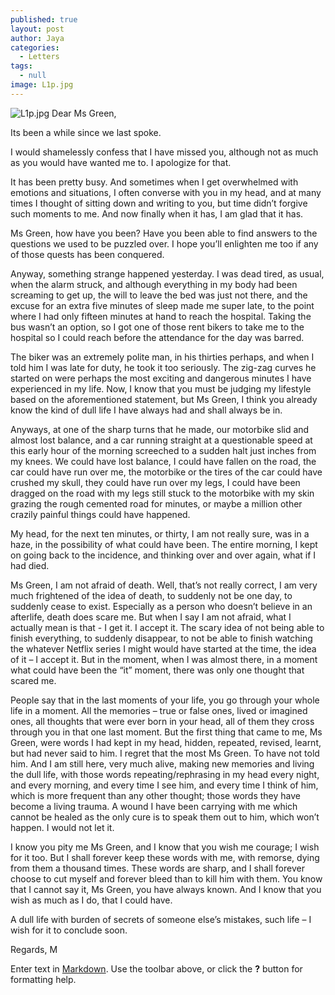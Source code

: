 ```yaml
---
published: true
layout: post
author: Jaya
categories:
  - Letters
tags:
  - null
image: L1p.jpg
---
```

![L1p.jpg]({{site.baseurl}}/_posts/L1p.jpg)
Dear Ms Green,

Its been a while since we last spoke. 

I would shamelessly confess that I have missed you, although not as much as you would have wanted me to. I apologize for that. 

It has been pretty busy. And sometimes when I get overwhelmed with emotions and situations, I often converse with you in my head, and at many times I thought of sitting down and writing to you, but time didn’t forgive such moments to me. And now finally when it has, I am glad that it has.

Ms Green, how have you been? Have you been able to find answers to the questions we used to be puzzled over. I hope you’ll enlighten me too if any of those quests has been conquered.

Anyway, something strange happened yesterday. I was dead tired, as usual, when the alarm struck, and although everything in my body had been screaming to get up, the will to leave the bed was just not there, and the excuse for an extra five minutes of sleep made me super late, to the point where I had only fifteen minutes at hand to reach the hospital. Taking the bus wasn’t an option, so I got one of those rent bikers to take me to the hospital so I could reach before the attendance for the day was barred. 

The biker was an extremely polite man, in his thirties perhaps, and when I told him I was late for duty, he took it too seriously. The zig-zag curves he started on were perhaps the most exciting and dangerous minutes I have experienced in my life. Now, I know that you must be judging my lifestyle based on the aforementioned statement, but Ms Green, I think you already know the kind of dull life I have always had and shall always be in. 

Anyways, at one of the sharp turns that he made, our motorbike slid and almost lost balance, and a car running straight at a questionable speed at this early hour of the morning screeched to a sudden halt just inches from my knees. We could have lost balance, I could have fallen on the road, the car could have run over me, the motorbike or the tires of the car could have crushed my skull, they could have run over my legs, I could have been dragged on the road with my legs still stuck to the motorbike with my skin grazing the rough cemented road for minutes, or maybe a million other crazily painful things could have happened. 

My head, for the next ten minutes, or thirty, I am not really sure, was in a haze, in the possibility of what could have been. The entire morning, I kept on going back to the incidence, and thinking over and over again, what if I had died.

Ms Green, I am not afraid of death. Well, that’s not really correct, I am very much frightened of the idea of death, to suddenly not be one day, to suddenly cease to exist. Especially as a person who doesn’t believe in an afterlife, death does scare me. But when I say I am not afraid, what I actually mean is that -  I get it. I accept it. The scary idea of not being able to finish everything, to suddenly disappear, to not be able to finish watching the whatever Netflix series I might would have started at the time, the idea of it – I accept it. 
But in the moment, when I was almost there, in a moment what could have been the “it” moment, there was only one thought that scared me. 

People say that in the last moments of your life, you go through your whole life in a moment. All the memories – true or false ones, lived or imagined ones, all thoughts that were ever born in your head, all of them they cross through you in that one last moment. But the first thing that came to me, Ms Green, were words I had kept in my head, hidden, repeated, revised, learnt, but had never said to him. I regret that the most Ms Green. To have not told him. 
And I am still here, very much alive, making new memories and living the dull life, with those words repeating/rephrasing in my head every night, and every morning, and every time I see him, and every time I think of him, which is more frequent than any other thought; those words they have become a living trauma. A wound I have been carrying with me which cannot be healed as the only cure is to speak them out to him, which won’t happen. I would not let it.

I know you pity me Ms Green, and I know that you wish me courage; I wish for it too. But I shall forever keep these words with me, with remorse, dying from them a thousand times. These words are sharp, and I shall forever choose to cut myself and forever bleed than to kill him with them.
You know that I cannot say it, Ms Green, you have always known. And I know that you wish as much as I do, that I could have.

A dull life with burden of secrets of someone else’s mistakes, such life – I wish for it to conclude soon.

Regards,
M


Enter text in [Markdown](http://daringfireball.net/projects/markdown/). Use the toolbar above, or click the **?** button for formatting help.
